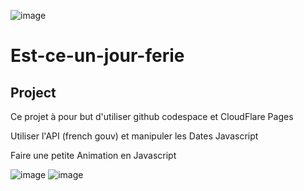 ![image](https://img.shields.io/badge/Maintained%3F-yes-green.svg)

# Est-ce-un-jour-ferie

## Project

Ce projet à pour but d'utiliser github codespace et CloudFlare Pages

Utiliser l'API (french gouv) et manipuler les Dates Javascript

Faire une petite Animation en Javascript

![image](https://user-images.githubusercontent.com/41895689/235964797-dacddbc8-0c48-44eb-99a3-8c8f14a608e5.png)
![image](https://user-images.githubusercontent.com/41895689/235964992-0d109a61-b7f6-4cf5-bb11-4a067734af81.png)

